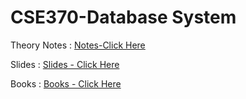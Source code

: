 # CSE370-Database System


Theory Notes : [Notes-Click Here]()

Slides : [Slides - Click Here](https://drive.google.com/drive/folders/1Tj0aWvHFd9a70zS963VLWw60C4NwA_Uy?usp=sharing)




Books : [Books - Click Here](https://drive.google.com/drive/folders/1O4mbXf5_uF4Dd6jF2nwDr8LceMWcZkYS?usp=sharing)
